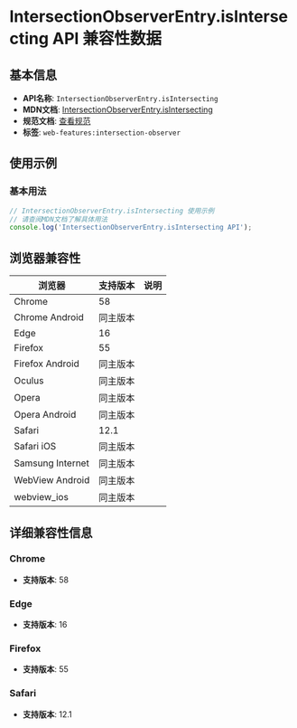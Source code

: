 # IntersectionObserverEntry.isIntersecting API 兼容性数据

## 基本信息

- **API名称**: `IntersectionObserverEntry.isIntersecting`
- **MDN文档**: [IntersectionObserverEntry.isIntersecting](https://developer.mozilla.org/docs/Web/API/IntersectionObserverEntry/isIntersecting)
- **规范文档**: [查看规范](https://w3c.github.io/IntersectionObserver/#dom-intersectionobserverentry-isintersecting)
- **标签**: `web-features:intersection-observer`

## 使用示例

### 基本用法

```javascript
// IntersectionObserverEntry.isIntersecting 使用示例
// 请查阅MDN文档了解具体用法
console.log('IntersectionObserverEntry.isIntersecting API');
```

## 浏览器兼容性

| 浏览器 | 支持版本 | 说明 |
|--------|----------|------|
| Chrome | 58 |  |
| Chrome Android | 同主版本 |  |
| Edge | 16 |  |
| Firefox | 55 |  |
| Firefox Android | 同主版本 |  |
| Oculus | 同主版本 |  |
| Opera | 同主版本 |  |
| Opera Android | 同主版本 |  |
| Safari | 12.1 |  |
| Safari iOS | 同主版本 |  |
| Samsung Internet | 同主版本 |  |
| WebView Android | 同主版本 |  |
| webview_ios | 同主版本 |  |

## 详细兼容性信息

### Chrome

- **支持版本**: 58

### Edge

- **支持版本**: 16

### Firefox

- **支持版本**: 55

### Safari

- **支持版本**: 12.1

